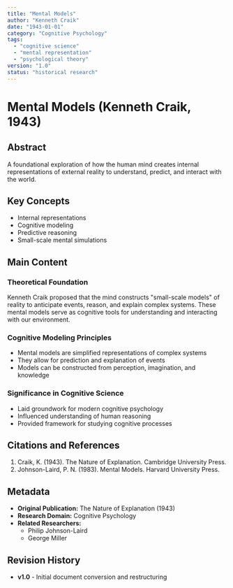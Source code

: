 ```yaml
---
title: "Mental Models"
author: "Kenneth Craik"
date: "1943-01-01"
category: "Cognitive Psychology"
tags:
  - "cognitive science"
  - "mental representation"
  - "psychological theory"
version: "1.0"
status: "historical research"
---
```


# Mental Models (Kenneth Craik, 1943)

## Abstract

A foundational exploration of how the human mind creates internal representations of external reality to understand, predict, and interact with the world.

## Key Concepts

- Internal representations
- Cognitive modeling
- Predictive reasoning
- Small-scale mental simulations

## Main Content

### Theoretical Foundation

Kenneth Craik proposed that the mind constructs "small-scale models" of reality to anticipate events, reason, and explain complex systems. These mental models serve as cognitive tools for understanding and interacting with our environment.

### Cognitive Modeling Principles

- Mental models are simplified representations of complex systems
- They allow for prediction and explanation of events
- Models can be constructed from perception, imagination, and knowledge

### Significance in Cognitive Science

- Laid groundwork for modern cognitive psychology
- Influenced understanding of human reasoning
- Provided framework for studying cognitive processes

## Citations and References

1. Craik, K. (1943). The Nature of Explanation. Cambridge University Press.
2. Johnson-Laird, P. N. (1983). Mental Models. Harvard University Press.

## Metadata

- **Original Publication:** The Nature of Explanation (1943)
- **Research Domain:** Cognitive Psychology
- **Related Researchers:**
  - Philip Johnson-Laird
  - George Miller

## Revision History

- **v1.0** - Initial document conversion and restructuring